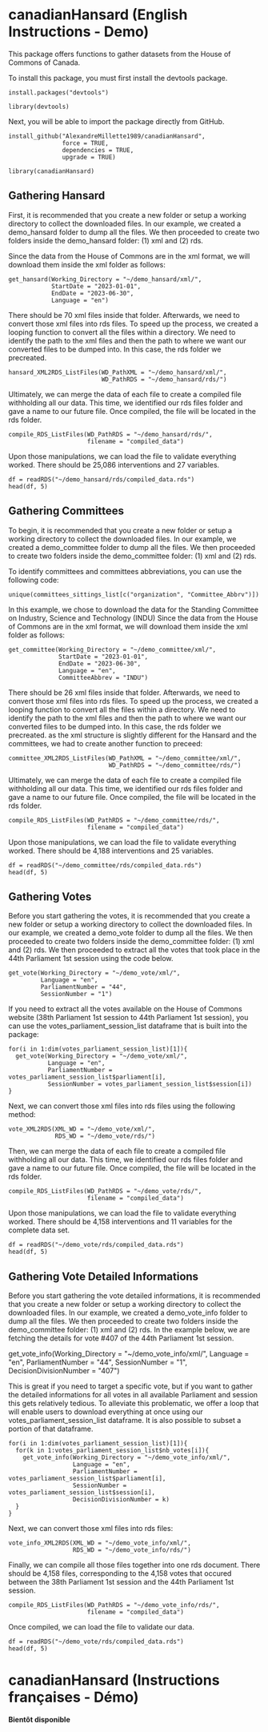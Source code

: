 # canadianHansard (English Instructions - Demo)

 This package offers functions to gather datasets from the House of Commons of Canada.
 
To install this package, you must first install the devtools package.

```
install.packages("devtools")
  
library(devtools)
```

Next, you will be able to import the package directly from GitHub.

```
install_github("AlexandreMillette1989/canadianHansard",
               force = TRUE,
               dependencies = TRUE,
               upgrade = TRUE)
  
library(canadianHansard)
```

## Gathering Hansard

First, it is recommended that you create a new folder or setup a working directory to collect the downloaded files. In our example, we created a demo_hansard folder to dump all the files. We then proceeded to create two folders inside the demo_hansard folder: (1) xml and (2) rds.

Since the data from the House of Commons are in the xml format, we will download them inside the xml folder as follows:

```
get_hansard(Working_Directory = "~/demo_hansard/xml/",
            StartDate = "2023-01-01",
            EndDate = "2023-06-30",
            Language = "en")
```

There should be 70 xml files inside that folder. Afterwards, we need to convert those xml files into rds files. To speed up the process, we created a looping function to convert all the files within a directory. We need to identify the path to the xml files and then the path to where we want our converted files to be dumped into. In this case, the rds folder we precreated.

```
hansard_XML2RDS_ListFiles(WD_PathXML = "~/demo_hansard/xml/",
                          WD_PathRDS = "~/demo_hansard/rds/")
```

Ultimately, we can merge the data of each file to create a compiled file withholding all our data. This time, we identified our rds files folder and gave a name to our future file. Once compiled, the file will be located in the rds folder.

```
compile_RDS_ListFiles(WD_PathRDS = "~/demo_hansard/rds/",
                      filename = "compiled_data")
```

Upon those manipulations, we can load the file to validate everything worked. There should be 25,086 interventions and 27 variables. 

```
df = readRDS("~/demo_hansard/rds/compiled_data.rds")
head(df, 5)
```

## Gathering Committees

To begin, it is recommended that you create a new folder or setup a working directory to collect the downloaded files. In our example, we created a demo_committee folder to dump all the files. We then proceeded to create two folders inside the demo_committee folder: (1) xml and (2) rds.

To identify committees and committees abbreviations, you can use the following code:

```
unique(committees_sittings_list[c("organization", "Committee_Abbrv")])
```

In this example, we chose to download the data for the Standing Committee on Industry, Science and Technology (INDU) Since the data from the House of Commons are in the xml format, we will download them inside the xml folder as follows:

```
get_committee(Working_Directory = "~/demo_committee/xml/",
              StartDate = "2023-01-01",
              EndDate = "2023-06-30",
              Language = "en",
              CommitteeAbbrev = "INDU")
```

There should be 26 xml files inside that folder. Afterwards, we need to convert those xml files into rds files. To speed up the process, we created a looping function to convert all the files within a directory. We need to identify the path to the xml files and then the path to where we want our converted files to be dumped into. In this case, the rds folder we precreated. as the xml structure is slightly different for the Hansard and the committees, we had to create another function to preceed: 

```
committee_XML2RDS_ListFiles(WD_PathXML = "~/demo_committee/xml/",
                            WD_PathRDS = "~/demo_committee/rds/")
```

Ultimately, we can merge the data of each file to create a compiled file withholding all our data. This time, we identified our rds files folder and gave a name to our future file. Once compiled, the file will be located in the rds folder.

```
compile_RDS_ListFiles(WD_PathRDS = "~/demo_committee/rds/",
                      filename = "compiled_data")
```

Upon those manipulations, we can load the file to validate everything worked. There should be 4,188 interventions and 25 variables. 

```
df = readRDS("~/demo_committee/rds/compiled_data.rds")
head(df, 5)
```

## Gathering Votes
Before you start gathering the votes, it is recommended that you create a new folder or setup a working directory to collect the downloaded files. In our example, we created a demo_vote folder to dump all the files. We then proceeded to create two folders inside the demo_committee folder: (1) xml and (2) rds. We then proceeded to extract all the votes that took place in the 44th Parliament 1st session using the code below.

```
get_vote(Working_Directory = "~/demo_vote/xml/",
         Language = "en",
         ParliamentNumber = "44",
         SessionNumber = "1")
```

If you need to extract all the votes available on the House of Commons website (38th Parliament 1st session to 44th Parliament 1st session), you can use the votes_parliament_session_list dataframe that is built into the package:

```
for(i in 1:dim(votes_parliament_session_list)[1]){
  get_vote(Working_Directory = "~/demo_vote/xml/",
           Language = "en",
           ParliamentNumber = votes_parliament_session_list$parliament[i],
           SessionNumber = votes_parliament_session_list$session[i])
}
```

Next, we can convert those xml files into rds files using the following method: 

```
vote_XML2RDS(XML_WD = "~/demo_vote/xml/",
             RDS_WD = "~/demo_vote/rds/")
```

Then, we can merge the data of each file to create a compiled file withholding all our data. This time, we identified our rds files folder and gave a name to our future file. Once compiled, the file will be located in the rds folder.

```
compile_RDS_ListFiles(WD_PathRDS = "~/demo_vote/rds/",
                      filename = "compiled_data")
```

Upon those manipulations, we can load the file to validate everything worked. There should be 4,158 interventions and 11 variables for the complete data set. 

```
df = readRDS("~/demo_vote/rds/compiled_data.rds")
head(df, 5)
```

## Gathering Vote Detailed Informations
Before you start gathering the vote detailed informations, it is recommended that you create a new folder or setup a working directory to collect the downloaded files. In our example, we created a demo_vote_info folder to dump all the files. We then proceeded to create two folders inside the demo_committee folder: (1) xml and (2) rds. In the example below, we are fetching the details for vote #407 of the 44th Parliament 1st session. 

get_vote_info(Working_Directory = "~/demo_vote_info/xml/",
              Language = "en",
              ParliamentNumber = "44",
              SessionNumber = "1",
              DecisionDivisionNumber = "407")

This is great if you need to target a specific vote, but if you want to gather the detailed informations for all votes in all available Parliament and session this gets relatively tedious. To alleviate this problematic, we offer a loop that will enable users to download everything at once using our votes_parliament_session_list dataframe. It is also possible to subset a portion of that dataframe.

```
for(i in 1:dim(votes_parliament_session_list)[1]){
  for(k in 1:votes_parliament_session_list$nb_votes[i]){
    get_vote_info(Working_Directory = "~/demo_vote_info/xml/",
                  Language = "en",
                  ParliamentNumber = votes_parliament_session_list$parliament[i],
                  SessionNumber = votes_parliament_session_list$session[i],
                  DecisionDivisionNumber = k)
  }
}
```

Next, we can convert those xml files into rds files: 

```
vote_info_XML2RDS(XML_WD = "~/demo_vote_info/xml/",
                  RDS_WD = "~/demo_vote_info/rds/")
```

Finally, we can compile all those files together into one rds document. There should be 4,158 files, corresponding to the 4,158 votes that occured between the 38th Parliament 1st session and the 44th Parliament 1st session.

```
compile_RDS_ListFiles(WD_PathRDS = "~/demo_vote_info/rds/",
                      filename = "compiled_data")
```

Once compiled, we can load the file to validate our data. 

```
df = readRDS("~/demo_vote/rds/compiled_data.rds")
head(df, 5)
```
# canadianHansard (Instructions françaises - Démo)
**Bientôt disponible**